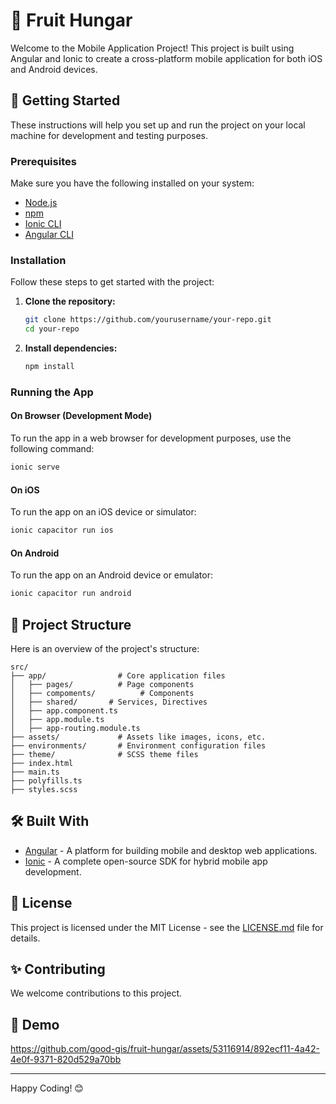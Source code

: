 # 📱 Fruit Hungar 

Welcome to the Mobile Application Project! This project is built using Angular and Ionic to create a cross-platform mobile application for both iOS and Android devices.

## 🚀 Getting Started

These instructions will help you set up and run the project on your local machine for development and testing purposes.

### Prerequisites

Make sure you have the following installed on your system:

- [Node.js](https://nodejs.org/)
- [npm](https://www.npmjs.com/)
- [Ionic CLI](https://ionicframework.com/docs/cli)
- [Angular CLI](https://angular.io/cli)

### Installation

Follow these steps to get started with the project:

1. **Clone the repository:**
   ```bash
   git clone https://github.com/yourusername/your-repo.git
   cd your-repo
   ```

2. **Install dependencies:**
   ```bash
   npm install
   ```

### Running the App

#### On Browser (Development Mode)

To run the app in a web browser for development purposes, use the following command:
```bash
ionic serve
```

#### On iOS

To run the app on an iOS device or simulator:
```bash
ionic capacitor run ios
```

#### On Android

To run the app on an Android device or emulator:
```bash
ionic capacitor run android
```

## 📂 Project Structure

Here is an overview of the project's structure:

```
src/
├── app/                # Core application files
│   ├── pages/          # Page components
│   ├── compoments/          # Components
│   ├── shared/       # Services, Directives
│   ├── app.component.ts
│   ├── app.module.ts
│   ├── app-routing.module.ts
├── assets/             # Assets like images, icons, etc.
├── environments/       # Environment configuration files
├── theme/              # SCSS theme files
├── index.html
├── main.ts
├── polyfills.ts
├── styles.scss
```

## 🛠️ Built With

- [Angular](https://angular.io/) - A platform for building mobile and desktop web applications.
- [Ionic](https://ionicframework.com/) - A complete open-source SDK for hybrid mobile app development.

## 📄 License

This project is licensed under the MIT License - see the [LICENSE.md](LICENSE.md) file for details.

## ✨ Contributing

We welcome contributions to this project. 

## 🤩 Demo

https://github.com/good-gis/fruit-hungar/assets/53116914/892ecf11-4a42-4e0f-9371-820d529a70bb

---

Happy Coding! 😊
